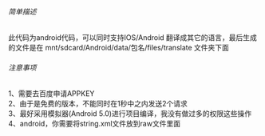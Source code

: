 ###### 简单描述
此代码为android代码，可以同时支持IOS/Android 翻译成其它的语言，最后生成的文件是在 mnt/sdcard/Android/data/包名/files/translate 文件夹下面

###### 注意事项
1、需要去百度申请APPKEY  
2、由于是免费的版本，不能同时在1秒中之内发送2个请求  
3、最好采用模拟器(Android 5.0)进行项目编译，我没有做过多的权限这些操作  
4、android，你需要将string.xml文件放到raw文件里面
